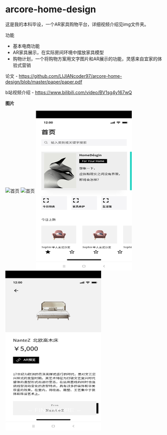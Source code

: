 # arcore-home-design
这是我的本科毕设，一个AR家具购物平台，详细视频介绍见img文件夹。

功能
- 基本电商功能
- AR家具展示，在实际房间环境中摆放家具模型
- 购物计划，一个将购物方案用文字图片和AR展示的功能，灵感来自宜家的体验式营销

论文 - https://github.com/LIJIANcoder97/arcore-home-design/blob/master/paper/paper.pdf

b站视频介绍 - https://www.bilibili.com/video/BV1sg4y167wQ

**图片**

<img src="https://github.com/LIJIANcoder97/arcore-home-design/blob/master/imge/show1.gif" width="300" height="500" alt="首页" align=center>
<img src="https://github.com/LIJIANcoder97/arcore-home-design/blob/master/imge/show2.gif" width="300" height="500" alt="首页" align=center>
<img src="https://github.com/LIJIANcoder97/arcore-home-design/blob/master/imge/z.png" width="300" height="500" alt="首页" align=center>
<img src="https://github.com/LIJIANcoder97/arcore-home-design/blob/master/imge/s.png" width="300" height="500" alt="首页" align=center>

